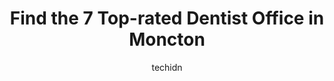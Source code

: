---
layout: ampstory
image: https://i0.wp.com/www.auto.or.id/wp-content/uploads/2023/06/church-street-dental-family-dentist-0-moncton-1686326948.jpeg?resize=640,853
author: techidn
featured: false
description: Moncton, New Brunswick, Canada is a haven for Dentist Office enthusiasts, boasting an impressive array of 7 top-notch establishments. Whether youre a seasoned connoisseur or simply curious 
title: Find the 7 Top-rated Dentist Office in Moncton
cover:
   title: Find the 7 Top-rated Dentist Office in Moncton
   subtitle: AUTO.OR.ID
   background: https://www.auto.or.id/wp-content/uploads/2023/06/church-street-dental-family-dentist-0-moncton-1686326948.jpeg

pages: 
 - layout: thirds
   top: <h1>#1 Moncton Smiles</h1>
   bottom: "<p>The staff was racist and gave false information. I think she has issues with immigrants. Very rude, very racist. I have been with them for 2 years and my toothache stays </p>"
   background: https://www.auto.or.id/wp-content/uploads/2023/06/church-street-dental-family-dentist-1-moncton-1686326950.jpeg
   backgroundblur: true
 - layout: thirds
   top: <h1>#2 Church Street Dental - Family Dentist</h1>
   bottom: "<p>192 Church St, Moncton, NB E1C 4Z9, Canada</p>"
   background: https://www.auto.or.id/wp-content/uploads/2023/06/church-street-dental-family-dentist-2-moncton-1686326951.jpeg
   cta:
      link: https://www.auto.or.id/find-the-7-top-rated-dentist-office-in-moncton/
      text: Find the 7 Top-rated Dentist Office in Moncton
 - layout: thirds
   top: <h1>#3 Dr. Luc Sipkema</h1>
   bottom: "<p>330 Elmwood Dr, Moncton, NB E1A 8R5, Canada</p>"
   background: https://images.unsplash.com/photo-1610566062594-fe61d8f17c71?ixlib=rb-4.0.3&ixid=MnwxMjA3fDB8MHxwaG90by1wYWdlfHx8fGVufDB8fHx8&auto=format&fit=crop&w=640&h=853&q=80
   cta:
      link: https://www.auto.or.id/find-the-7-top-rated-dentist-office-in-moncton/
      text: Find the 7 Top-rated Dentist Office in Moncton
 - layout: thirds
   top: <h1>#4 Centre Dentaire Elmwood Dental</h1>
   bottom: "<p>330 Elmwood Dr, Moncton, NB E1A 8R5, Canada</p>"
   background: https://images.unsplash.com/photo-1519752441410-d3ca70ecb937?ixlib=rb-4.0.3&ixid=MnwxMjA3fDB8MHxwaG90by1wYWdlfHx8fGVufDB8fHx8&auto=format&fit=crop&w=640&h=853&q=80
   cta:
      link: https://www.auto.or.id/find-the-7-top-rated-dentist-office-in-moncton/
      text: Find the 7 Top-rated Dentist Office in Moncton
 - layout: thirds
   top: <h1>#5 Harrisville Dental Center Moncton</h1>
   bottom: "<p>1121 Shediac Rd, Moncton, NB E1A 7B6, Canada</p>"
   background: https://images.unsplash.com/photo-1635249477961-163809b2f764?ixlib=rb-4.0.3&ixid=MnwxMjA3fDB8MHxwaG90by1wYWdlfHx8fGVufDB8fHx8&auto=format&fit=crop&w=640&h=853&q=80
   cta:
      link: https://www.auto.or.id/find-the-7-top-rated-dentist-office-in-moncton/
      text: Find the 7 Top-rated Dentist Office in Moncton
 - layout: thirds
   top: <h1>#6 Jones Lake Dental</h1>
   bottom: "<p>A-1616 Main St, Moncton, NB E1E 1G6, Canada</p>"
   background: https://images.unsplash.com/photo-1610972221114-c48c6bb5d2eb?ixlib=rb-4.0.3&ixid=MnwxMjA3fDB8MHxwaG90by1wYWdlfHx8fGVufDB8fHx8&auto=format&fit=crop&w=640&h=853&q=80
   cta:
      link: https://www.auto.or.id/find-the-7-top-rated-dentist-office-in-moncton/
      text: Find the 7 Top-rated Dentist Office in Moncton
 - layout: thirds
   top: <h1>#7 Moncton Dental House</h1>
   bottom: "<p>741 Mountain Rd, Moncton, NB E1C 2R1, Canada</p>"
   background: https://images.unsplash.com/photo-1485291571150-772bcfc10da5?ixlib=rb-4.0.3&ixid=MnwxMjA3fDB8MHxwaG90by1wYWdlfHx8fGVufDB8fHx8&auto=format&fit=crop&w=640&h=853&q=80
   cta:
      link: https://www.auto.or.id/find-the-7-top-rated-dentist-office-in-moncton/
      text: Find the 7 Top-rated Dentist Office in Moncton
 - layout: thirds
   middle: Continue reading...
   background: https://images.unsplash.com/photo-1512374554703-ce361659d5ce?ixlib=rb-4.0.3&ixid=MnwxMjA3fDB8MHxwaG90by1wYWdlfHx8fGVufDB8fHx8&auto=format&fit=crop&w=640&h=853&q=80
   cta:
      link: https://www.auto.or.id/find-the-7-top-rated-dentist-office-in-moncton/
      text: Find the 7 Top-rated Dentist Office in Moncton

---